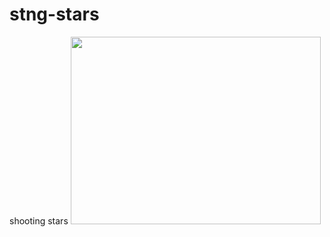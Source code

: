 # stng-stars
shooting stars
<img src="https://media.giphy.com/media/5tfqO7ClftEsoa6J7h/giphy.gif" width="400" height="300" />
